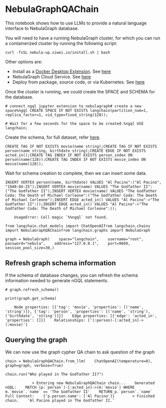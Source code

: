 NebulaGraphQAChain
==================

This notebook shows how to use LLMs to provide a natural language interface to NebulaGraph database.

You will need to have a running NebulaGraph cluster, for which you can run a containerized cluster by running the following script:

    curl -fsSL nebula-up.siwei.io/install.sh | bash

Other options are:

*   Install as a [Docker Desktop Extension](https://www.docker.com/blog/distributed-cloud-native-graph-database-nebulagraph-docker-extension/). See [here](https://docs.nebula-graph.io/3.5.0/2.quick-start/1.quick-start-workflow/)
*   NebulaGraph Cloud Service. See [here](https://www.nebula-graph.io/cloud)
*   Deploy from package, source code, or via Kubernetes. See [here](https://docs.nebula-graph.io/)

Once the cluster is running, we could create the SPACE and SCHEMA for the database.

    # connect ngql jupyter extension to nebulagraph# create a new space%ngql CREATE SPACE IF NOT EXISTS langchain(partition_num=1, replica_factor=1, vid_type=fixed_string(128));

    # Wait for a few seconds for the space to be created.%ngql USE langchain;

Create the schema, for full dataset, refer [here](https://www.siwei.io/en/nebulagraph-etl-dbt/).

    CREATE TAG IF NOT EXISTS movie(name string);CREATE TAG IF NOT EXISTS person(name string, birthdate string);CREATE EDGE IF NOT EXISTS acted_in();CREATE TAG INDEX IF NOT EXISTS person_index ON person(name(128));CREATE TAG INDEX IF NOT EXISTS movie_index ON movie(name(128));

Wait for schema creation to complete, then we can insert some data.

    INSERT VERTEX person(name, birthdate) VALUES "Al Pacino":("Al Pacino", "1940-04-25");INSERT VERTEX movie(name) VALUES "The Godfather II":("The Godfather II");INSERT VERTEX movie(name) VALUES "The Godfather Coda: The Death of Michael Corleone":("The Godfather Coda: The Death of Michael Corleone");INSERT EDGE acted_in() VALUES "Al Pacino"->"The Godfather II":();INSERT EDGE acted_in() VALUES "Al Pacino"->"The Godfather Coda: The Death of Michael Corleone":();

        UsageError: Cell magic `%%ngql` not found.

    from langchain.chat_models import ChatOpenAIfrom langchain.chains import NebulaGraphQAChainfrom langchain.graphs import NebulaGraph

    graph = NebulaGraph(    space="langchain",    username="root",    password="nebula",    address="127.0.0.1",    port=9669,    session_pool_size=30,)

Refresh graph schema information[​](#refresh-graph-schema-information "Direct link to Refresh graph schema information")
------------------------------------------------------------------------------------------------------------------------

If the schema of database changes, you can refresh the schema information needed to generate nGQL statements.

    # graph.refresh_schema()

    print(graph.get_schema)

        Node properties: [{'tag': 'movie', 'properties': [('name', 'string')]}, {'tag': 'person', 'properties': [('name', 'string'), ('birthdate', 'string')]}]    Edge properties: [{'edge': 'acted_in', 'properties': []}]    Relationships: ['(:person)-[:acted_in]->(:movie)']    

Querying the graph[​](#querying-the-graph "Direct link to Querying the graph")
------------------------------------------------------------------------------

We can now use the graph cypher QA chain to ask question of the graph

    chain = NebulaGraphQAChain.from_llm(    ChatOpenAI(temperature=0), graph=graph, verbose=True)

    chain.run("Who played in The Godfather II?")

                > Entering new NebulaGraphQAChain chain...    Generated nGQL:    MATCH (p:`person`)-[:acted_in]->(m:`movie`) WHERE m.`movie`.`name` == 'The Godfather II'    RETURN p.`person`.`name`    Full Context:    {'p.person.name': ['Al Pacino']}        > Finished chain.    'Al Pacino played in The Godfather II.'